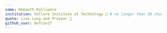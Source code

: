 ```yaml
---
name: Hemanth Kollipara
institution: Vellore Institute of Technology 🚩 # no longer than 58 characters
quote: Live Long and Prosper 🖖
github_user: Defcon27
---
```

